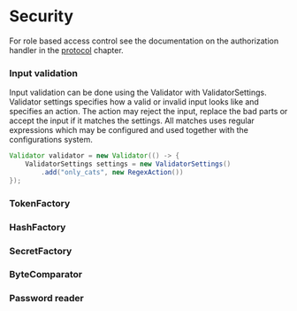 # Security 


For role based access control see the documentation on the authorization handler in the [protocol](protocol) chapter.

### Input validation
Input validation can be done using the Validator with ValidatorSettings.
Validator settings specifies how a valid or invalid input looks like and
specifies an action. The action may reject the input, replace the bad parts or accept the input if it matches the settings. All matches uses regular expressions which may be configured and used together with the configurations system.

```java
Validator validator = new Validator(() -> {
    ValidatorSettings settings = new ValidatorSettings()
        .add("only_cats", new RegexAction())
});
```

### TokenFactory


### HashFactory


### SecretFactory


### ByteComparator


### Password reader

